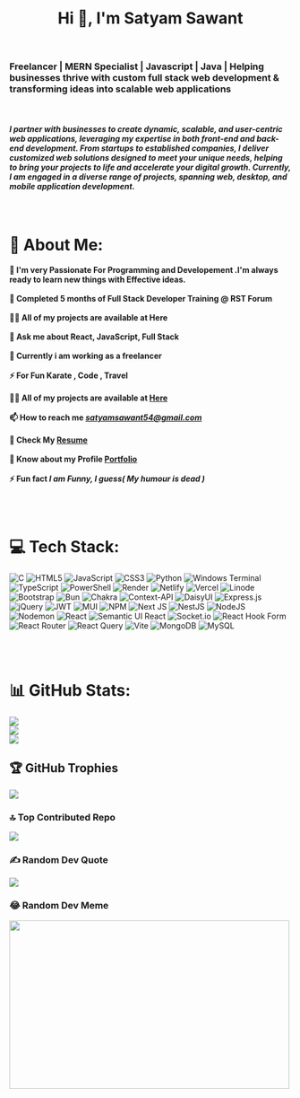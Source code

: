 <h1 align="center" font-family="Arial Black" >Hi 👋, I'm Satyam Sawant</h1><br>
<h3 align="center font-family="sans-serif">Freelancer | MERN Specialist | Javascript | Java | Helping businesses thrive with custom full stack web development & transforming ideas into scalable web applications</h3><br>
<h5 font-family="sans-serif">I partner with businesses to create dynamic, scalable, and user-centric web applications, leveraging my expertise in both front-end and back-end development. From startups to established companies, I deliver customized web solutions designed to meet your unique needs, helping to bring your projects to life and accelerate your digital growth. Currently, I am engaged in a diverse range of projects, spanning web, desktop, and mobile application development.</h5><br>

# 💫 About Me:
<b>🥋 I'm very Passionate For Programming and Developement .I'm always ready to learn new things with Effective ideas.<br><br>💼 Completed 5 months of Full Stack Developer Training @ RST Forum<br><br>👨‍💻 All of my projects are available at Here<br><br>💬 Ask me about React, JavaScript, Full Stack<br><br>👯 Currently i am working as a freelancer<br><br>⚡ For Fun Karate , Code , Travel<br><br> 👨‍💻 All of my projects are available at [Here](https://github.com/SatyamDevGenie) <br><br>  📫 How to reach me *satyamsawant54@gmail.com*<br><br>  📄 Check My [Resume](https://drive.google.com/file/d/1Ispj5RvIOyfNgsE08i9NMMcOA7js_4Sj/view) <br><br> 📄 Know about my Profile [Portfolio](https://ss-dev-portfolio.netlify.app) <br><br> ⚡ Fun fact *I am Funny, I guess( My humour is dead )*</b>


<br><br>

# 💻 Tech Stack:
![C](https://img.shields.io/badge/c-%2300599C.svg?style=for-the-badge&logo=c&logoColor=white) ![HTML5](https://img.shields.io/badge/html5-%23E34F26.svg?style=for-the-badge&logo=html5&logoColor=white) ![JavaScript](https://img.shields.io/badge/javascript-%23323330.svg?style=for-the-badge&logo=javascript&logoColor=%23F7DF1E) ![CSS3](https://img.shields.io/badge/css3-%231572B6.svg?style=for-the-badge&logo=css3&logoColor=white) ![Python](https://img.shields.io/badge/python-3670A0?style=for-the-badge&logo=python&logoColor=ffdd54) ![Windows Terminal](https://img.shields.io/badge/Windows%20Terminal-%234D4D4D.svg?style=for-the-badge&logo=windows-terminal&logoColor=white) ![TypeScript](https://img.shields.io/badge/typescript-%23007ACC.svg?style=for-the-badge&logo=typescript&logoColor=white) ![PowerShell](https://img.shields.io/badge/PowerShell-%235391FE.svg?style=for-the-badge&logo=powershell&logoColor=white) ![Render](https://img.shields.io/badge/Render-%46E3B7.svg?style=for-the-badge&logo=render&logoColor=white) ![Netlify](https://img.shields.io/badge/netlify-%23000000.svg?style=for-the-badge&logo=netlify&logoColor=#00C7B7) ![Vercel](https://img.shields.io/badge/vercel-%23000000.svg?style=for-the-badge&logo=vercel&logoColor=white) ![Linode](https://img.shields.io/badge/linode-00A95C?style=for-the-badge&logo=linode&logoColor=white) ![Bootstrap](https://img.shields.io/badge/bootstrap-%238511FA.svg?style=for-the-badge&logo=bootstrap&logoColor=white) ![Bun](https://img.shields.io/badge/Bun-%23000000.svg?style=for-the-badge&logo=bun&logoColor=white) ![Chakra](https://img.shields.io/badge/chakra-%234ED1C5.svg?style=for-the-badge&logo=chakraui&logoColor=white) ![Context-API](https://img.shields.io/badge/Context--Api-000000?style=for-the-badge&logo=react) ![DaisyUI](https://img.shields.io/badge/daisyui-5A0EF8?style=for-the-badge&logo=daisyui&logoColor=white) ![Express.js](https://img.shields.io/badge/express.js-%23404d59.svg?style=for-the-badge&logo=express&logoColor=%2361DAFB) ![jQuery](https://img.shields.io/badge/jquery-%230769AD.svg?style=for-the-badge&logo=jquery&logoColor=white) ![JWT](https://img.shields.io/badge/JWT-black?style=for-the-badge&logo=JSON%20web%20tokens) ![MUI](https://img.shields.io/badge/MUI-%230081CB.svg?style=for-the-badge&logo=mui&logoColor=white) ![NPM](https://img.shields.io/badge/NPM-%23CB3837.svg?style=for-the-badge&logo=npm&logoColor=white) ![Next JS](https://img.shields.io/badge/Next-black?style=for-the-badge&logo=next.js&logoColor=white) ![NestJS](https://img.shields.io/badge/nestjs-%23E0234E.svg?style=for-the-badge&logo=nestjs&logoColor=white) ![NodeJS](https://img.shields.io/badge/node.js-6DA55F?style=for-the-badge&logo=node.js&logoColor=white) ![Nodemon](https://img.shields.io/badge/NODEMON-%23323330.svg?style=for-the-badge&logo=nodemon&logoColor=%BBDEAD) ![React](https://img.shields.io/badge/react-%2320232a.svg?style=for-the-badge&logo=react&logoColor=%2361DAFB) ![Semantic UI React](https://img.shields.io/badge/Semantic%20UI%20React-%2335BDB2.svg?style=for-the-badge&logo=SemanticUIReact&logoColor=white) ![Socket.io](https://img.shields.io/badge/Socket.io-black?style=for-the-badge&logo=socket.io&badgeColor=010101) ![React Hook Form](https://img.shields.io/badge/React%20Hook%20Form-%23EC5990.svg?style=for-the-badge&logo=reacthookform&logoColor=white) ![React Router](https://img.shields.io/badge/React_Router-CA4245?style=for-the-badge&logo=react-router&logoColor=white) ![React Query](https://img.shields.io/badge/-React%20Query-FF4154?style=for-the-badge&logo=react%20query&logoColor=white) ![Vite](https://img.shields.io/badge/vite-%23646CFF.svg?style=for-the-badge&logo=vite&logoColor=white) ![MongoDB](https://img.shields.io/badge/MongoDB-%234ea94b.svg?style=for-the-badge&logo=mongodb&logoColor=white) ![MySQL](https://img.shields.io/badge/mysql-4479A1.svg?style=for-the-badge&logo=mysql&logoColor=white)

<br><br>

# 📊 GitHub Stats:
![](https://github-readme-stats.vercel.app/api?username=SatyamDevGenie&theme=dark&hide_border=false&include_all_commits=false&count_private=false)<br/>
![](https://github-readme-streak-stats.herokuapp.com/?user=SatyamDevGenie&theme=dark&hide_border=false)<br/>
![](https://github-readme-stats.vercel.app/api/top-langs/?username=SatyamDevGenie&theme=dark&hide_border=false&include_all_commits=false&count_private=false&layout=compact)

## 🏆 GitHub Trophies
![](https://github-profile-trophy.vercel.app/?username=SatyamDevGenie&theme=tokyonight&no-frame=false&no-bg=true&margin-w=4)


### 🔝 Top Contributed Repo
![](https://github-contributor-stats.vercel.app/api?username=SatyamDevGenie&limit=5&theme=dark&combine_all_yearly_contributions=true)

### ✍️ Random Dev Quote
![](https://quotes-github-readme.vercel.app/api?type=horizontal&theme=radical)



### 😂 Random Dev Meme
<img src='https://i.pinimg.com/736x/9d/d5/52/9dd552fda78b7f923c63e082cee4ccb9.jpg' style="height: 300px; width: 500px"/>




